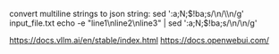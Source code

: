 convert multiline strings to json string:
sed ':a;N;$!ba;s/\n/\\n/g' input_file.txt
echo -e "line1\nline2\nline3" | sed ':a;N;$!ba;s/\n/\\n/g'

https://docs.vllm.ai/en/stable/index.html
https://docs.openwebui.com/

